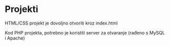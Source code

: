 # Projekti

HTML/CSS projekt je dovoljno otvoriti kroz index.html

Kod PHP projekta, potrebno je koristiti server za otvaranje (rađeno s MySQL i Apache) 
